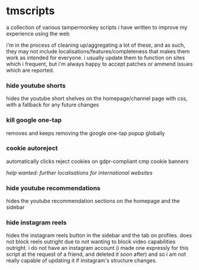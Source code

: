 # tmscripts
a collection of various tampermonkey scripts i have written to improve my
experience using the web

i'm in the process of cleaning up/aggregating a lot of these, and as such, they
may not include localisations/features/completeness that makes them work
as intended for everyone. i usually update them to function on sites which i
frequent, but i'm always happy to accept patches or ammend issues which are
reported.

### hide youtube shorts
hides the youtube short shelves on the homepage/channel page with css, with
a fallback for any future changes

### kill google one-tap
removes and keeps removing the google one-tap popup globally

### cookie autoreject
automatically clicks reject cookies on gdpr-compliant cmp cookie banners

*help wanted: further localisations for international websites*

### hide youtube recommendations
hides the youtube recommendation sections on the homepage and the sidebar

### hide instagram reels
hides the instagram reels button in the sidebar and the tab on profiles. does
not block reels outright due to not wanting to block video capabilities
outright. i do not have an instagram account (i made one expressly for this
script at the request of a friend, and deleted it soon after) and so i am not
really capable of updating it if instagram's structure changes.
